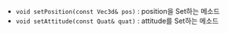 - `void setPosition(const Vec3d& pos)` : position을 Set하는 메소드
- `void setAttitude(const Quat& quat)` : attitude를 Set하는 메소드